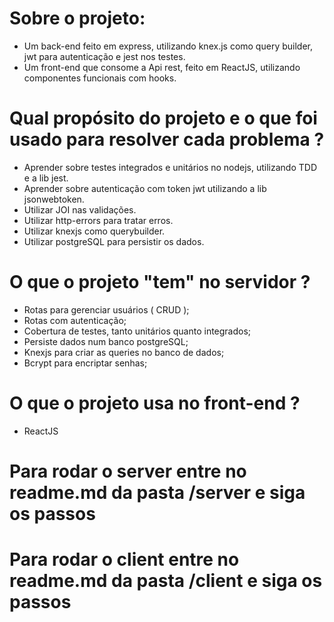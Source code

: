 # Sobre o projeto:

- Um back-end feito em express, utilizando knex.js como query builder, jwt para autenticação e jest nos testes.
- Um front-end que consome a Api rest, feito em ReactJS, utilizando componentes funcionais com hooks.

# Qual propósito do projeto e o que foi usado para resolver cada problema ?

- Aprender sobre testes integrados e unitários no nodejs, utilizando TDD e a lib jest.
- Aprender sobre autenticação com token jwt utilizando a lib jsonwebtoken.
- Utilizar JOI nas validações.
- Utilizar http-errors para tratar erros.
- Utilizar knexjs como querybuilder.
- Utilizar postgreSQL para persistir os dados.

# O que o projeto "tem" no servidor ?
- Rotas para gerenciar usuários ( CRUD );
- Rotas com autenticação;
- Cobertura de testes, tanto unitários quanto integrados;
- Persiste dados num banco postgreSQL;
- Knexjs para criar as queries no banco de dados;
- Bcrypt para encriptar senhas;

# O que o projeto usa no front-end ?
- ReactJS

# Para rodar o server entre no readme.md da pasta /server e siga os passos

# Para rodar o client entre no readme.md da pasta /client e siga os passos